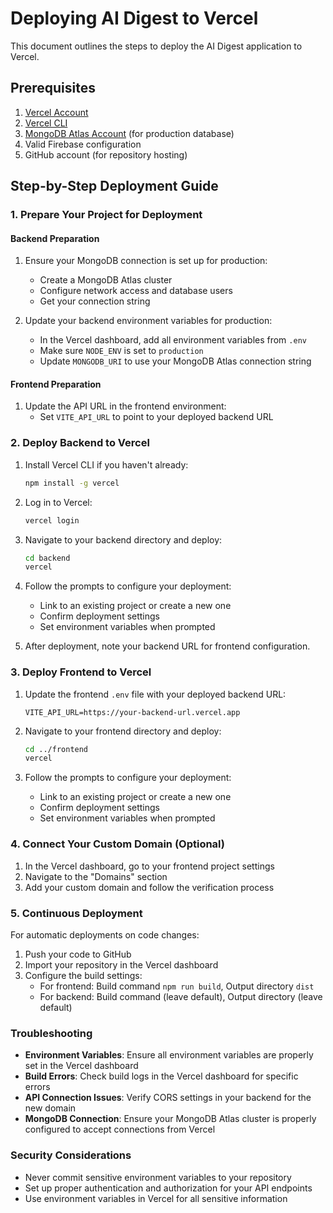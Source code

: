 # Deploying AI Digest to Vercel

This document outlines the steps to deploy the AI Digest application to Vercel.

## Prerequisites

1. [Vercel Account](https://vercel.com/signup)
2. [Vercel CLI](https://vercel.com/cli)
3. [MongoDB Atlas Account](https://www.mongodb.com/cloud/atlas) (for production database)
4. Valid Firebase configuration
5. GitHub account (for repository hosting)

## Step-by-Step Deployment Guide

### 1. Prepare Your Project for Deployment

#### Backend Preparation

1. Ensure your MongoDB connection is set up for production:
   - Create a MongoDB Atlas cluster
   - Configure network access and database users
   - Get your connection string

2. Update your backend environment variables for production:
   - In the Vercel dashboard, add all environment variables from `.env`
   - Make sure `NODE_ENV` is set to `production`
   - Update `MONGODB_URI` to use your MongoDB Atlas connection string

#### Frontend Preparation

1. Update the API URL in the frontend environment:
   - Set `VITE_API_URL` to point to your deployed backend URL

### 2. Deploy Backend to Vercel

1. Install Vercel CLI if you haven't already:
   ```bash
   npm install -g vercel
   ```

2. Log in to Vercel:
   ```bash
   vercel login
   ```

3. Navigate to your backend directory and deploy:
   ```bash
   cd backend
   vercel
   ```

4. Follow the prompts to configure your deployment:
   - Link to an existing project or create a new one
   - Confirm deployment settings
   - Set environment variables when prompted

5. After deployment, note your backend URL for frontend configuration.

### 3. Deploy Frontend to Vercel

1. Update the frontend `.env` file with your deployed backend URL:
   ```
   VITE_API_URL=https://your-backend-url.vercel.app
   ```

2. Navigate to your frontend directory and deploy:
   ```bash
   cd ../frontend
   vercel
   ```

3. Follow the prompts to configure your deployment:
   - Link to an existing project or create a new one
   - Confirm deployment settings
   - Set environment variables when prompted

### 4. Connect Your Custom Domain (Optional)

1. In the Vercel dashboard, go to your frontend project settings
2. Navigate to the "Domains" section
3. Add your custom domain and follow the verification process

### 5. Continuous Deployment

For automatic deployments on code changes:

1. Push your code to GitHub
2. Import your repository in the Vercel dashboard
3. Configure the build settings:
   - For frontend: Build command `npm run build`, Output directory `dist`
   - For backend: Build command (leave default), Output directory (leave default)

### Troubleshooting

- **Environment Variables**: Ensure all environment variables are properly set in the Vercel dashboard
- **Build Errors**: Check build logs in the Vercel dashboard for specific errors
- **API Connection Issues**: Verify CORS settings in your backend for the new domain
- **MongoDB Connection**: Ensure your MongoDB Atlas cluster is properly configured to accept connections from Vercel

### Security Considerations

- Never commit sensitive environment variables to your repository
- Set up proper authentication and authorization for your API endpoints
- Use environment variables in Vercel for all sensitive information
